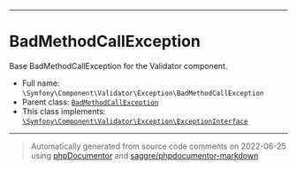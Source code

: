 ***

# BadMethodCallException

Base BadMethodCallException for the Validator component.



* Full name: `\Symfony\Component\Validator\Exception\BadMethodCallException`
* Parent class: [`BadMethodCallException`](../../../../BadMethodCallException.md)
* This class implements:
[`\Symfony\Component\Validator\Exception\ExceptionInterface`](./ExceptionInterface.md)






***
> Automatically generated from source code comments on 2022-06-25 using [phpDocumentor](http://www.phpdoc.org/) and [saggre/phpdocumentor-markdown](https://github.com/Saggre/phpDocumentor-markdown)

